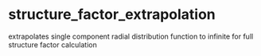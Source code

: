 # structure_factor_extrapolation
extrapolates single component radial distribution function to infinite for full structure factor calculation
